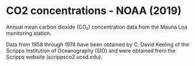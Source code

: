 # CO2 concentrations - NOAA (2019)

Annual mean carbon dioxide (CO₂) concentration data from the Mauna Loa monitoring station. 

Data from 1958 through 1974 have been obtained by C. David Keeling of the Scripps Institution of Oceanography (SIO) and were obtained from the Scripps website (scrippsco2.ucsd.edu).


